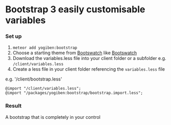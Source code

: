 # Bootstrap 3 easily customisable variables

### Set up ###
1. `meteor add yogiben:bootstrap`
2. Choose a starting theme from [Bootswatch](http://bootswatch.com/) like [Bootswatch](http://bootswatch.com/flatly/)
3. Download the variables.less file into your client folder or a subfolder e.g. `/client/variables.less`
4. Create a less file in your client folder referencing the `variables.less` file

e.g. '/client/bootstrap.less'
```
@import "/client/variables.less";
@import "/packages/yogiben:bootstrap/bootstrap.import.less";
```

### Result ###
A bootstrap that is completely in your control